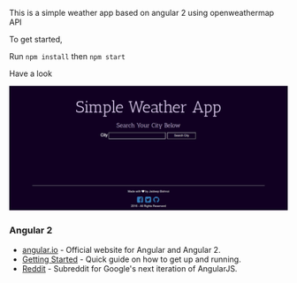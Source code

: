 

This is a simple weather app based on angular 2 using openweathermap API


To get started,


Run `npm install` then `npm start`    

Have a look 

![ScreenShot](https://github.com/jaideep-bishnoi/simple-weather-app/blob/master/weather-app.png)


### Angular 2

- [angular.io](https://angular.io/) - Official website for Angular and Angular 2.
- [Getting Started](https://angular.io/docs/ts/latest/quickstart.html) - Quick guide on how to get up and running.
- [Reddit](https://www.reddit.com/r/Angular2/) - Subreddit for Google's next iteration of AngularJS.
